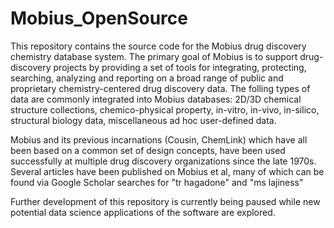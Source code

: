 # Mobius_OpenSource

This repository contains the source code for the Mobius drug discovery chemistry database system. The primary goal of Mobius is to support drug-discovery projects by  providing a set of tools for integrating, protecting, searching, analyzing and reporting on a broad range of public and proprietary chemistry-centered drug discovery data. The folling types of data are commonly integrated into Mobius databases: 2D/3D chemical structure collections, chemico-physical property, in-vitro, in-vivo, in-silico, structural biology data, miscellaneous ad hoc user-defined data.

Mobius and its previous incarnations (Cousin, ChemLink) which have all been based on a common set of design concepts, have been used successfully at multiple drug discovery organizations since the late 1970s. Several articles have been published on Mobius et al, many of which can be found via Google Scholar searches for "tr hagadone" and "ms lajiness"

Further development of this repository is currently being paused while new potential data science applications of the software are explored. 


